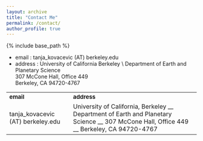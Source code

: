 ```yaml
---
layout: archive
title: "Contact Me"
permalink: /contact/
author_profile: true
---
```


{% include base_path %}

* email : tanja_kovacevic (AT) berkeley.edu
* address : University of California Berkeley \ 
Department of Earth and Planetary Science \
307 McCone Hall, Office 449 \
Berkeley, CA 94720-4767

<table border="0">
 <tr>
    <td><b style="font-size:15px">email</b></td>
    <td><b style="font-size:15px">address</b></td>
 </tr>
 <tr>
    <td>tanja_kovacevic (AT) berkeley.edu</td>
    <td> University of California, Berkeley __
         Department of Earth and Planetary Science __
         307 McCone Hall, Office 449 __
         Berkeley, CA 94720-4767 </td>
 </tr>
</table>
